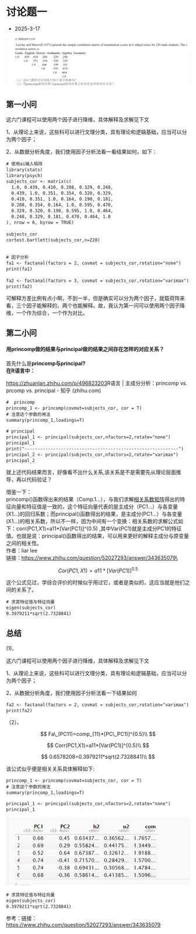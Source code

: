 # 讨论题一

-   2025-3-17

![](images/clipboard-3905462667.png)

## 第一小问

这六门课程可以使用两个因子进行降维，具体解释及求解见下文

1、从理论上来说，这些科可以进行文理分类，具有理论和逻辑基础，应当可以分为两个因子；

2、从数据分析角度，我们使用因子分析法看一看结果如何，如下：

```{R}
# 使用ai输入矩阵
library(stats)
library(psych)
subjects_cor <- matrix(c(
  1.0, 0.439, 0.410, 0.288, 0.329, 0.248,
  0.439, 1.0, 0.351, 0.354, 0.320, 0.329,
  0.410, 0.351, 1.0, 0.164, 0.190, 0.181,
  0.288, 0.354, 0.164, 1.0, 0.595, 0.470,
  0.329, 0.320, 0.190, 0.595, 1.0, 0.464,
  0.248, 0.329, 0.181, 0.470, 0.464, 1.0
), nrow = 6, byrow = TRUE)

subjects_cor
cortest.bartlett(subjects_cor,n=220)


```

```{R}
# 因子分析
fa1 <- factanal(factors = 2, covmat = subjects_cor,rotation="none")
print(fa1)

fa2 <- factanal(factors = 3, covmat = subjects_cor,rotation="varimax")
print(fa2)
```

可解释方差比例有点小啊，不到一半，但是确实可以分为两个因子，就载荷阵来看，三个因子能解释的，两个也能解释。故，我认为第一问可以使用两个因子降维，一个作为综合，一个作为对比。

## 第二小问

#### **用princomp做的结果与principal做的结果之间存在怎样的对应关系？**

首先什么是**princomp与principal?\
在R语言中：**

<https://zhuanlan.zhihu.com/p/496823203>R语言 \| 主成分分析：princomp vs. prcomp vs. principal - 知乎 (zhihu.com)

```{R}
#  princomp
princomp_1 <- princomp(covmat=subjects_cor, cor = T)
# 注意这个参数的用法
summary(princomp_1,loadings=T)

```

```{R}
# principal
principal_1 <- principal(subjects_cor,nfactors=2,rotate="none")
principal_1
print("-----------------------------------------------------------")
principal_2 <- principal(subjects_cor,nfactors=2,rotate="varimax")
principal_2
```

就上述代码结果而言，好像看不出什么关系,该关系是不是需要先从理论层面推导，再以代码验证？

借鉴一下：\
princomp()函数得出来的结果（Comp.1...），与我们求解[相关系数矩阵](https://zhida.zhihu.com/search?content_id=92540452&content_type=Answer&match_order=1&q=%E7%9B%B8%E5%85%B3%E7%B3%BB%E6%95%B0%E7%9F%A9%E9%98%B5&zhida_source=entity)得出的特征向量和特征值是一致的，这个特征向量代表的是主成分（PC1...）与各变量(X1...)的回归系数；而principal()函数得出的结果，是主成分(PC1...）与各变量(X1...)的相关系数，所以不一样，因为中间有一个变换：相关系数的求解公式如下：corr(PC1,X1)=a11\*\[Var(PC1)\]\^(0.5) ,其中Var(PC1)就是主成分PC1的特征值。也就是说：principal()函数得出的结果，可以用来更好的解释主成分与原变量之间的相关性。\
作者：liar lee\
链接：https://www.zhihu.com/question/52027293/answer/343635079\

$$
Cor(PC1,X1
)=a11*[Var(PC1)]^{0.5}$$

这个公式见过，学综合评价的时候似乎用过它，或者是类似的，这应当就是他们之间的关系了。

```{R}
# 求其特征值与特征向量
eigen(subjects_cor)
0.3979211*sqrt(2.7328841)
```

## 总结

(1)、

这六门课程可以使用两个因子进行降维，具体解释及求解见下文

1、从理论上来说，这些科可以进行文理分类，具有理论和逻辑基础，应当可以分为两个因子；

2、从数据分析角度，我们使用因子分析法看一下结果如何

```{R}
fa2 <- factanal(factors = 2, covmat = subjects_cor,rotation="varimax")
print(fa2)
```

（2）、

$$
Fa\_(PC11)=comp_{11}*[PC\_PC1)]^{0.5}\\
$$

$$
Corr(PC1,X1)=a11*[Var(PC1)]^{0.5}\\
$$

$$
0.6578208=0.3979211*sqrt(2.7328841)\\
$$

该公式似乎便是相关关系具体解释如下:

```{R}
princomp_1 <- princomp(covmat=subjects_cor, cor = T)
# 注意这个参数的用法
summary(princomp_1,loadings=T)

```

```{R}
principal_1 <- principal(subjects_cor,nfactors=2,rotate="none")
principal_1
```

![](images/clipboard-2648882682.png)

```{R}
# 求其特征值与特征向量
eigen(subjects_cor)
0.3979211*sqrt(2.7328841)

```

参考：链接：https://www.zhihu.com/question/52027293/answer/343635079
